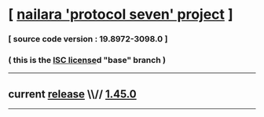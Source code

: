 
# [ [nailara 'protocol seven' project](http://src.nailara.net/) ]

### [ source code version : 19.8972-3098.0 ]

### ( this is the [ISC license](license)d "base" branch )
---
## current [release](https://github.com/anotherlink/nailara/releases) \\\\// [1.45.0](https://github.com/anotherlink/nailara/releases/tag/1.45.0)
---
